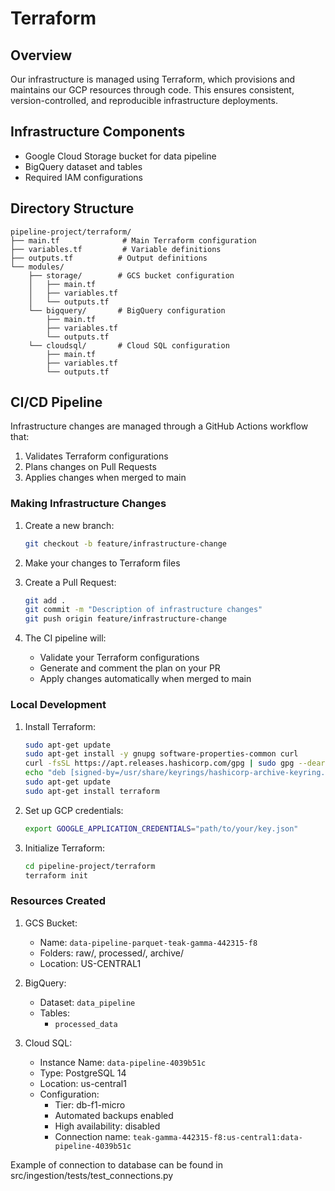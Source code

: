 # Terraform

## Overview
Our infrastructure is managed using Terraform, which provisions and maintains our GCP resources through code. This ensures consistent, version-controlled, and reproducible infrastructure deployments.

## Infrastructure Components
- Google Cloud Storage bucket for data pipeline
- BigQuery dataset and tables
- Required IAM configurations

## Directory Structure
```
pipeline-project/terraform/
├── main.tf              # Main Terraform configuration
├── variables.tf         # Variable definitions
├── outputs.tf          # Output definitions
└── modules/
    ├── storage/        # GCS bucket configuration
    │   ├── main.tf
    │   ├── variables.tf
    │   └── outputs.tf
    └── bigquery/       # BigQuery configuration
        ├── main.tf
        ├── variables.tf
        └── outputs.tf
    └── cloudsql/       # Cloud SQL configuration
        ├── main.tf
        ├── variables.tf
        └── outputs.tf
```

## CI/CD Pipeline
Infrastructure changes are managed through a GitHub Actions workflow that:
1. Validates Terraform configurations
2. Plans changes on Pull Requests
3. Applies changes when merged to main

### Making Infrastructure Changes
1. Create a new branch:
   ```bash
   git checkout -b feature/infrastructure-change
   ```

2. Make your changes to Terraform files

3. Create a Pull Request:
   ```bash
   git add .
   git commit -m "Description of infrastructure changes"
   git push origin feature/infrastructure-change
   ```

4. The CI pipeline will:
   - Validate your Terraform configurations
   - Generate and comment the plan on your PR
   - Apply changes automatically when merged to main

### Local Development
1. Install Terraform:
   ```bash
   sudo apt-get update
   sudo apt-get install -y gnupg software-properties-common curl
   curl -fsSL https://apt.releases.hashicorp.com/gpg | sudo gpg --dearmor -o /usr/share/keyrings/hashicorp-archive-keyring.gpg
   echo "deb [signed-by=/usr/share/keyrings/hashicorp-archive-keyring.gpg] https://apt.releases.hashicorp.com $(lsb_release -cs) main" | sudo tee /etc/apt/sources.list.d/hashicorp.list
   sudo apt-get update
   sudo apt-get install terraform
   ```

2. Set up GCP credentials:
   ```bash
   export GOOGLE_APPLICATION_CREDENTIALS="path/to/your/key.json"
   ```

3. Initialize Terraform:
   ```bash
   cd pipeline-project/terraform
   terraform init
   ```

### Resources Created
1. GCS Bucket:
   - Name: `data-pipeline-parquet-teak-gamma-442315-f8`
   - Folders: raw/, processed/, archive/
   - Location: US-CENTRAL1

2. BigQuery:
   - Dataset: `data_pipeline`
   - Tables:
     - `processed_data`
3. Cloud SQL:
   - Instance Name: `data-pipeline-4039b51c`
   - Type: PostgreSQL 14
   - Location: us-central1
   - Configuration:
     - Tier: db-f1-micro
     - Automated backups enabled
     - High availability: disabled
     - Connection name: `teak-gamma-442315-f8:us-central1:data-pipeline-4039b51c`

Example of connection to database can be found in src/ingestion/tests/test_connections.py
